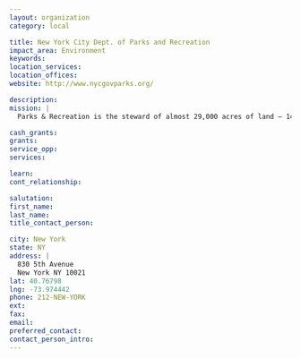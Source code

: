 ```yaml
---
layout: organization
category: local

title: New York City Dept. of Parks and Recreation
impact_area: Environment
keywords: 
location_services: 
location_offices: 
website: http://www.nycgovparks.org/

description: 
mission: |
  Parks & Recreation is the steward of almost 29,000 acres of land — 14 percent of New York City — including more than 4,000 individual properties ranging from Yankee Stadium and Central Park  to community gardens  and Greenstreets. We operate more than 800 athletic fields and nearly 1,000 playgrounds ; we manage four major stadia, 550 tennis courts , 52 public pools, 48 recreational facilities , 17nature centers , 13 golf courses , and 14 miles of beaches; we care for 1,200 monuments and 22 historic house museums; we look after 500,000 street trees, and two million more in parks.

cash_grants: 
grants: 
service_opp: 
services: 

learn: 
cont_relationship: 

salutation: 
first_name: 
last_name: 
title_contact_person: 

city: New York
state: NY
address: |
  830 5th Avenue  
  New York NY 10021
lat: 40.76798
lng: -73.974442
phone: 212-NEW-YORK
ext: 
fax: 
email: 
preferred_contact: 
contact_person_intro: 
---
```

